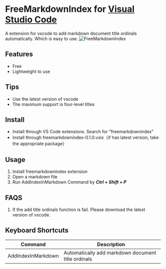 # FreeMarkdownIndex for [Visual Studio Code](http://code.visualstudio.com)

A extension for vscode to add markdown document title ordinals automatically. Which is easy to use.
![FreeMarkdownIndex](https://dachuiopensource.gitee.io/jofendrawingbed/01_technology/fronttech/vscode/FreeMarkdownIndex/FreeMarkdownIndexOne.gif)

## Features

- Free
- Lightweight to use

## Tips

- Use the latest version of vscode
- The maximum support is four-level titles

## Install

- Install through VS Code extensions. Search for "freemarkdownindex"
- Install through freemarkdownindex-0.1.0.vsix（if has latest version, take the appropriate package）

## Usage

1. Install freemarkdownindex extension
2. Open a markdown file
3. Run AddIndexInMarkdown Command by ***Ctrl + Shift + P***

## FAQS

1. If the add title ordinals function is fail. Please download the latest version of vscode.

## Keyboard Shortcuts

| Command                          | Description                    |
| -------------------------------- |--------------------------------| 
| AddIndexInMarkdown | Automatically add markdown document title ordinals |
